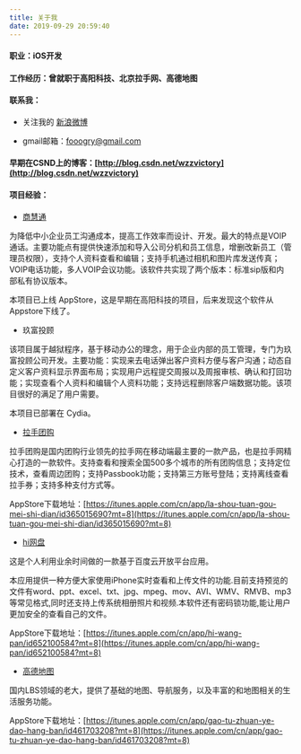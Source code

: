 ```yaml
---
title: 关于我
date: 2019-09-29 20:59:40
---
```



#### 职业：iOS开发

#### 工作经历：曾就职于高阳科技、北京拉手网、高德地图

#### 联系我：

* 关注我的 [新浪微博](http://weibo.com/foogry)

* gmail邮箱：<fooogry@gmail.com>

#### 早期在CSND上的博客：[http://blog.csdn.net/wzzvictory](http://blog.csdn.net/wzzvictory)


#### 项目经验：

* [商慧通](http://www.sht365.com/)

为降低中小企业员工沟通成本，提高工作效率而设计、开发。最大的特点是VOIP通话。主要功能点有提供快速添加和导入公司分机和员工信息，增删改新员工（管理员权限），支持个人资料查看和编辑；支持手机通过相机和图片库发送传真；VOIP电话功能，多人VOIP会议功能。该软件共实现了两个版本：标准sip版和内部私有协议版本。

本项目已上线 AppStore，这是早期在高阳科技的项目，后来发现这个软件从 Appstore下线了。


* 玖富投顾

该项目属于越狱程序，基于移动办公的理念，用于企业内部的员工管理，专门为玖富投顾公司开发。主要功能：实现来去电话弹出客户资料方便与客户沟通；动态自定义客户资料显示界面布局；实现用户远程提交周报以及周报审核、确认和打回功能；实现查看个人资料和编辑个人资料功能；支持远程删除客户端数据功能。该项目很好的满足了用户需要。

本项目已部署在 Cydia。


* [拉手团购](http://beijing.lashou.com/?qdh=7801&utm_source=baidu&utm_medium=ppzq&utm_campaign=ppzq)

拉手团购是国内团购行业领先的拉手网在移动端最主要的一款产品，也是拉手网精心打造的一款软件。支持查看和搜索全国500多个城市的所有团购信息；支持定位技术，查看周边团购；支持Passbook功能；支持第三方账号登陆；支持离线查看拉手券；支持多种支付方式等。

AppStore下载地址：[https://itunes.apple.com/cn/app/la-shou-tuan-gou-mei-shi-dian/id365015690?mt=8](https://itunes.apple.com/cn/app/la-shou-tuan-gou-mei-shi-dian/id365015690?mt=8)


* [hi网盘](https://itunes.apple.com/cn/app/hi-wang-pan/id652100584?mt=8)

这是个人利用业余时间做的一款基于百度云开放平台应用。

本应用提供一种方便大家使用iPhone实时查看和上传文件的功能.目前支持预览的文件有word、ppt、excel、txt、jpg、mpeg、mov、AVI、WMV、RMVB、mp3等常见格式,同时还支持上传系统相册照片和视频.本软件还有密码锁功能,能让用户更加安全的查看自己的文件。

AppStore下载地址：[https://itunes.apple.com/cn/app/hi-wang-pan/id652100584?mt=8](https://itunes.apple.com/cn/app/hi-wang-pan/id652100584?mt=8)


* [高德地图](https://itunes.apple.com/cn/app/gao-tu-zhuan-ye-dao-hang-ban/id461703208?mt=8)

国内LBS领域的老大，提供了基础的地图、导航服务，以及丰富的和地图相关的生活服务功能。

AppStore下载地址：[https://itunes.apple.com/cn/app/gao-tu-zhuan-ye-dao-hang-ban/id461703208?mt=8](https://itunes.apple.com/cn/app/gao-tu-zhuan-ye-dao-hang-ban/id461703208?mt=8)
